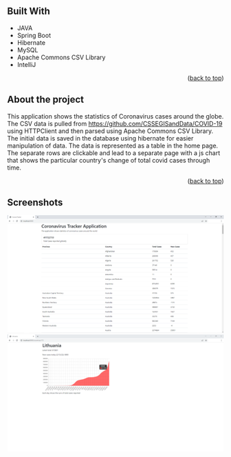 ## Built With

* JAVA
* Spring Boot
* Hibernate
* MySQL
* Apache Commons CSV Library
* IntelliJ

<p align="right">(<a href="#top">back to top</a>)</p>

## About the project

This application shows the statistics of Coronavirus cases around the globe.
The CSV data is pulled from https://github.com/CSSEGISandData/COVID-19 using HTTPClient and then parsed using Apache Commons CSV Library. The initial data is saved in the database using hibernate for easier manipulation of data.
The data is represented as a table in the home page. The separate rows are clickable and lead to a separate page with a js chart that shows the particular country's change of total covid cases through time.

<p align="right">(<a href="#top">back to top</a>)</p>

## Screenshots

<p float="left">
<img src="https://github.com/M0rtheus/CoronaTracker/blob/master/images/home.png">
<img src="https://github.com/M0rtheus/CoronaTracker/blob/master/images/countries.png">
</p>

